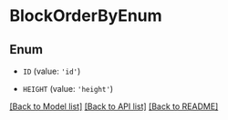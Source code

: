 # BlockOrderByEnum


## Enum

* `ID` (value: `'id'`)

* `HEIGHT` (value: `'height'`)

[[Back to Model list]](../README.md#documentation-for-models) [[Back to API list]](../README.md#documentation-for-api-endpoints) [[Back to README]](../README.md)


